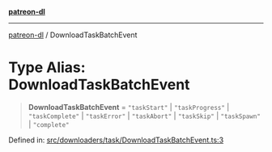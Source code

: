 [**patreon-dl**](../README.md)

***

[patreon-dl](../README.md) / DownloadTaskBatchEvent

# Type Alias: DownloadTaskBatchEvent

> **DownloadTaskBatchEvent** = `"taskStart"` \| `"taskProgress"` \| `"taskComplete"` \| `"taskError"` \| `"taskAbort"` \| `"taskSkip"` \| `"taskSpawn"` \| `"complete"`

Defined in: [src/downloaders/task/DownloadTaskBatchEvent.ts:3](https://github.com/patrickkfkan/patreon-dl/blob/faebc79e7105b755ed4bb91829b93f102ad3b38c/src/downloaders/task/DownloadTaskBatchEvent.ts#L3)
